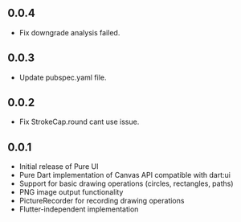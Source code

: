 ## 0.0.4

- Fix downgrade analysis failed.

## 0.0.3

- Update pubspec.yaml file.

## 0.0.2

- Fix StrokeCap.round cant use issue.

## 0.0.1

- Initial release of Pure UI
- Pure Dart implementation of Canvas API compatible with dart:ui
- Support for basic drawing operations (circles, rectangles, paths)
- PNG image output functionality
- PictureRecorder for recording drawing operations
- Flutter-independent implementation
